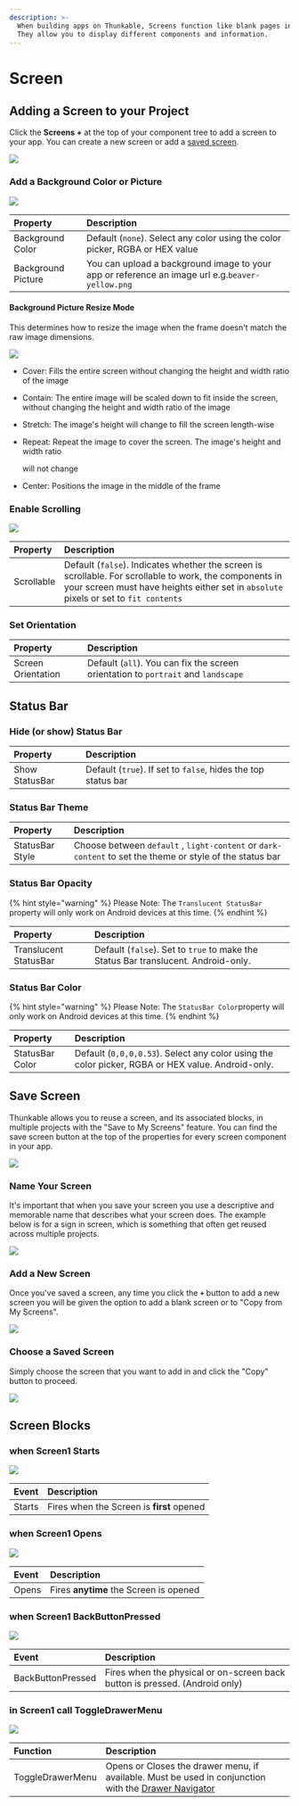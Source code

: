 ```yaml
---
description: >-
  When building apps on Thunkable, Screens function like blank pages in a book.
  They allow you to display different components and information.
---
```


# Screen

## Adding a Screen to your Project

Click the **Screens +** at the top of your component tree to add a screen to your app. You can create a new screen or add a [saved screen](screen.md#save-screen). 

![](.gitbook/assets/screen-shot-2021-04-08-at-5.11.05-pm.png)

### Add a Background Color or Picture

![](.gitbook/assets/image%20%2887%29.png)

| Property | Description |
| :--- | :--- |
| Background Color | Default \(`none`\). Select any color using the color picker, RGBA or HEX value |
| Background Picture | You can upload a background image to your app or reference an image url e.g.`beaver-yellow.png` |

#### Background Picture Resize Mode

This determines how to resize the image when the frame doesn't match the raw image dimensions.

![](.gitbook/assets/image%20%2885%29.png)

* Cover: Fills the entire screen without changing the height and width ratio of the image 
* Contain: The entire image will be scaled down to fit inside the screen, without changing the height and width ratio of the image 
* Stretch: The image's height will change to fill the screen length-wise 
* Repeat: Repeat the image to cover the screen. The image's height and width ratio

   will not change    

* Center: Positions the image in the middle of the frame

### Enable Scrolling

![](.gitbook/assets/image%20%2877%29.png)

| Property | Description |
| :--- | :--- |
| Scrollable | Default \(`false`\). Indicates whether the screen is scrollable. For scrollable to work, the components in your screen must have heights either set in `absolute` pixels or set to `fit contents` |

### Set Orientation

| Property | Description |
| :--- | :--- |
| Screen Orientation | Default \(`all`\). You can fix the screen orientation to `portrait` and `landscape` |

## Status Bar

### Hide \(or show\) Status Bar

| Property | Description |
| :--- | :--- |
| Show StatusBar | Default \(`true`\). If set to `false`, hides the top status bar |

### Status Bar Theme

| Property | Description |
| :--- | :--- |
| StatusBar Style | Choose between `default` , `light-content` or `dark-content` to set the theme or style of the status bar |

### Status Bar Opacity

{% hint style="warning" %}
Please Note: The `Translucent StatusBar` property will only work on Android devices at this time.
{% endhint %}

| Property | Description |
| :--- | :--- |
| Translucent StatusBar  | Default \(`false`\). Set to `true` to make the Status Bar translucent.  Android-only. |

### Status Bar Color

{% hint style="warning" %}
Please Note: The `StatusBar Color`property will only work on Android devices at this time.
{% endhint %}

| Property | Description |
| :--- | :--- |
| StatusBar Color | Default \(`0,0,0,0.53`\). Select any color using the color picker, RGBA or HEX value. Android-only. |

## Save Screen

Thunkable allows you to reuse a screen, and its associated blocks, in multiple projects with the "Save to My Screens" feature. You can find the save screen button at the top of the properties for every screen component in your app.

![](.gitbook/assets/02_save_screen.png)

### Name Your Screen

It's important that when you save your screen you use a descriptive and memorable name that describes what your screen does. The example below is for a sign in screen, which is something that often get reused across multiple projects.

![](.gitbook/assets/03_name_screen.png)

### Add a New Screen

Once you've saved a screen, any time you click the **`+`** button to add a new screen you will be given the option to add a blank screen or to "Copy from My Screens".

![](.gitbook/assets/04_new_project.png)

### Choose a Saved Screen

Simply choose the screen that you want to add in and click the "Copy" button to proceed.

![](.gitbook/assets/05_choose_screen.png)

## Screen Blocks 

### when Screen1 Starts

![](.gitbook/assets/screen-starts.png)

| Event | Description |
| :--- | :--- |
| Starts | Fires when the Screen is **first** opened |

### when Screen1 Opens

![](.gitbook/assets/screen-opens.png)

| Event | Description |
| :--- | :--- |
| Opens | Fires **anytime** the Screen is opened |

### when Screen1 BackButtonPressed

![](.gitbook/assets/screen-back-button-pressed.png)

| Event | Description |
| :--- | :--- |
| BackButtonPressed | Fires when the physical or on-screen back button is pressed. \(Android only\) |

### in Screen1 call ToggleDrawerMenu

![](.gitbook/assets/screen-toggle-drawer-menu.png)

| Function | Description |
| :--- | :--- |
| ToggleDrawerMenu | Opens or Closes the drawer menu, if available. Must be used in conjunction with the [Drawer Navigator](drawer-navigator.md) |





